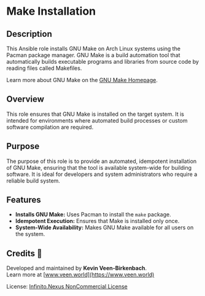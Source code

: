 # Make Installation

## Description

This Ansible role installs GNU Make on Arch Linux systems using the Pacman package manager. GNU Make is a build automation tool that automatically builds executable programs and libraries from source code by reading files called Makefiles.

Learn more about GNU Make on the [GNU Make Homepage](https://www.gnu.org/software/make/).

## Overview

This role ensures that GNU Make is installed on the target system. It is intended for environments where automated build processes or custom software compilation are required.

## Purpose

The purpose of this role is to provide an automated, idempotent installation of GNU Make, ensuring that the tool is available system-wide for building software. It is ideal for developers and system administrators who require a reliable build system.

## Features

- **Installs GNU Make:** Uses Pacman to install the `make` package.
- **Idempotent Execution:** Ensures that Make is installed only once.
- **System-Wide Availability:** Makes GNU Make available for all users on the system.

## Credits 📝

Developed and maintained by **Kevin Veen-Birkenbach**.  
Learn more at [www.veen.world](https://www.veen.world)

License: [Infinito.Nexus NonCommercial License](https://s.infinito.nexus/license)
